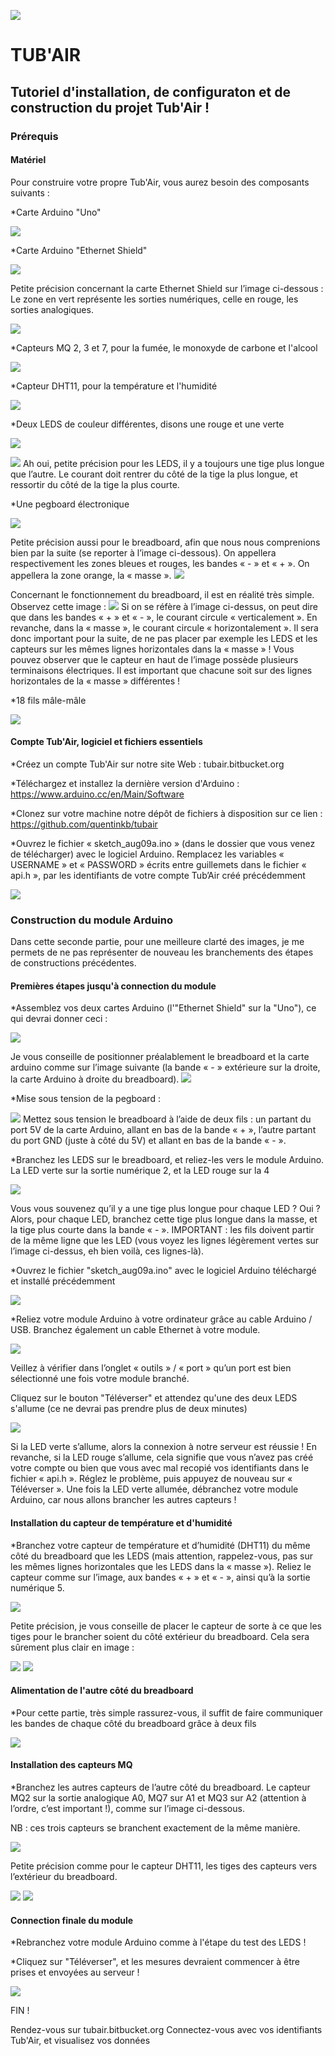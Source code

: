 ![](http://nsa38.casimages.com/img/2016/12/09/161209110930948111.jpg)

# TUB'AIR
## Tutoriel d'installation, de configuraton et de construction du projet Tub'Air !




### Prérequis


#### Matériel

Pour construire votre propre Tub'Air, vous aurez besoin des composants suivants :

*Carte Arduino "Uno"

![](http://nsa37.casimages.com/img/2016/11/22/161122104322408995.jpg)

*Carte Arduino "Ethernet Shield"

![](http://nsa38.casimages.com/img/2016/11/22/16112210441874942.jpg)

Petite précision concernant la carte Ethernet Shield sur l’image ci-dessous : Le zone en vert représente les sorties numériques, celle en rouge, les sorties analogiques.

![](http://nsa37.casimages.com/img/2016/12/09/mini_161209114051630413.jpg)

*Capteurs MQ 2, 3 et 7, pour la fumée, le monoxyde de carbone et l'alcool

![](http://nsa37.casimages.com/img/2016/11/22/161122104559607718.jpg)

*Capteur DHT11, pour la température et l'humidité

![](http://nsa37.casimages.com/img/2016/11/22/161122104701625131.jpg)

*Deux LEDS de couleur différentes, disons une rouge et une verte

![](http://nsa38.casimages.com/img/2016/11/22/161122104728925534.png)

![](http://nsa38.casimages.com/img/2016/11/22/161122104753354765.png)
Ah oui, petite précision pour les LEDS, il y a toujours une tige plus longue que l’autre. Le courant doit rentrer du côté de la tige la plus longue, et ressortir du côté de la tige la plus courte.

*Une pegboard électronique

![](http://nsa38.casimages.com/img/2016/11/22/161122104815425934.png)

Petite précision aussi pour le breadboard, afin que nous nous comprenions bien par la suite (se reporter à l’image ci-dessous). On appellera respectivement les zones bleues et rouges, les bandes « - » et « + ». On appellera la zone orange, la « masse ».
![](http://nsa38.casimages.com/img/2016/12/09/161209111312720688.png)

Concernant le fonctionnement du breadboard, il est en réalité très simple. Observez cette image :
![](http://nsa38.casimages.com/img/2016/12/09/161209111400214979.png)
Si on se réfère à l’image ci-dessus, on peut dire que dans les bandes « + » et « - », le courant circule « verticalement ». En revanche, dans la « masse », le courant circule « horizontalement ». Il sera donc important pour la suite, de ne pas placer par exemple les LEDS et les capteurs sur les mêmes lignes horizontales dans la « masse » !
Vous pouvez observer que le capteur en haut de l’image possède plusieurs terminaisons électriques. Il est important que chacune soit sur des lignes horizontales de la « masse » différentes !


*18 fils mâle-mâle

![](http://nsa37.casimages.com/img/2016/11/22/161122105844916536.jpg)



#### Compte Tub'Air, logiciel et fichiers essentiels
 
*Créez un compte Tub'Air sur notre site Web : tubair.bitbucket.org

*Téléchargez et installez la dernière version d'Arduino : https://www.arduino.cc/en/Main/Software

*Clonez sur votre machine notre dépôt de fichiers à disposition sur ce lien : https://github.com/quentinkb/tubair

*Ouvrez le fichier « sketch_aug09a.ino » (dans le dossier que vous venez de télécharger) avec le logiciel Arduino. Remplacez les variables « USERNAME » et « PASSWORD » écrits entre guillemets dans le fichier « api.h », par les identifiants de votre compte Tub’Air créé précédemment

![](http://nsa38.casimages.com/img/2016/08/17/160817104452784409.png)




### Construction du module Arduino

Dans cette seconde partie, pour une meilleure clarté des images, je me permets de ne pas représenter de nouveau les branchements des étapes de constructions précédentes.

#### Premières étapes jusqu'à connection du module

*Assemblez vos deux cartes Arduino (l'"Ethernet Shield" sur la "Uno"), ce qui devrai donner ceci :

![](http://nsa38.casimages.com/img/2016/08/17/mini_160817114924506168.jpg)

Je vous conseille de positionner préalablement le breadboard et la carte arduino comme sur l’image suivante (la bande « - » extérieure sur la droite, la carte Arduino à droite du breadboard).
![](http://nsa37.casimages.com/img/2016/12/09/161209111702953539.png)

*Mise sous tension de la pegboard :

![](http://nsa38.casimages.com/img/2016/11/22/161122105414933866.png)
Mettez sous tension le breadboard à l’aide de deux fils : un partant du port 5V de la carte Arduino, allant en bas de la bande « + », l’autre partant du port GND (juste à côté du 5V) et allant en bas de la bande « - ».

*Branchez les LEDS sur le breadboard, et reliez-les vers le module Arduino. La LED verte sur la sortie numérique 2, et la LED rouge sur la 4

![](http://nsa38.casimages.com/img/2016/11/22/161122111907378510.png)

Vous vous souvenez qu’il y a une tige plus longue pour chaque LED ? Oui ? Alors, pour chaque LED, branchez cette tige plus longue dans la masse, et la tige plus courte dans la bande « - ».
IMPORTANT : les fils doivent partir de la même ligne que les LED (vous voyez les lignes légèrement vertes sur l’image ci-dessus, eh bien voilà, ces lignes-là).

*Ouvrez le fichier "sketch_aug09a.ino" avec le logiciel Arduino téléchargé et installé précédemment

![](http://nsa38.casimages.com/img/2016/08/17/160817121848377371.png)

*Reliez votre module Arduino à votre ordinateur grâce au cable Arduino / USB.
Branchez également un cable Ethernet à votre module.

![](http://nsa38.casimages.com/img/2016/08/30/mini_160830030623301908.jpg)

Veillez à vérifier dans l’onglet « outils » / « port » qu’un port est bien sélectionné une fois votre module branché.

Cliquez sur le bouton "Téléverser" et attendez qu'une des deux LEDS s'allume (ce ne devrai pas prendre plus de deux minutes)

![](http://nsa37.casimages.com/img/2016/08/17/160817122152909792.png)

Si la LED verte s’allume, alors la connexion à notre serveur est réussie ! En revanche, si la LED rouge s’allume, cela signifie que vous n’avez pas créé votre compte ou bien que vous avec mal recopié vos identifiants dans le fichier « api.h ». Réglez le problème, puis appuyez de nouveau sur « Téléverser ». Une fois la LED verte allumée, débranchez votre module Arduino, car nous allons brancher les autres capteurs !



#### Installation du capteur de température et d'humidité

*Branchez votre capteur de température et d’humidité (DHT11) du même côté du breadboard que les LEDS (mais attention, rappelez-vous, pas sur les mêmes lignes horizontales que les LEDS dans la « masse »). Reliez le capteur comme sur l’image, aux bandes « + » et « - », ainsi qu’à la sortie numérique 5.

![](http://nsa37.casimages.com/img/2016/11/22/161122112536707832.png)

Petite précision, je vous conseille de placer le capteur de sorte à ce que les tiges pour le brancher soient du côté extérieur du breadboard. Cela sera sûrement plus clair en image :

![](http://nsa38.casimages.com/img/2016/12/09/161209112146565507.jpg)
![](http://nsa38.casimages.com/img/2016/12/09/161209112212831119.jpg)

#### Alimentation de l'autre côté du breadboard

*Pour cette partie, très simple rassurez-vous, il suffit de faire communiquer les bandes de chaque côté du breadboard grâce à deux fils

![](http://nsa38.casimages.com/img/2016/12/09/161209112330313386.jpg)

#### Installation des capteurs MQ

*Branchez les autres capteurs de l’autre côté du breadboard. Le capteur MQ2 sur la sortie analogique A0, MQ7 sur A1 et MQ3 sur A2 (attention à l’ordre, c’est important !), comme sur l’image ci-dessous.

NB : ces trois capteurs se branchent exactement de la même manière.

![](http://nsa38.casimages.com/img/2016/12/09/161209112503630404.png)

Petite précision comme pour le capteur DHT11, les tiges des capteurs vers l’extérieur du breadboard.

![](http://nsa37.casimages.com/img/2016/12/09/161209112538390998.jpg)
![](http://nsa38.casimages.com/img/2016/12/09/161209112609236568.jpg)

#### Connection finale du module

*Rebranchez votre module Arduino comme à l'étape du test des LEDS !

*Cliquez sur "Téléverser", et les mesures devraient commencer à être prises et envoyées au serveur !

![](http://nsa38.casimages.com/img/2016/08/30/mini_160830030623301908.jpg)

FIN !

Rendez-vous sur tubair.bitbucket.org
Connectez-vous avec vos identifiants Tub'Air, et visualisez vos données
